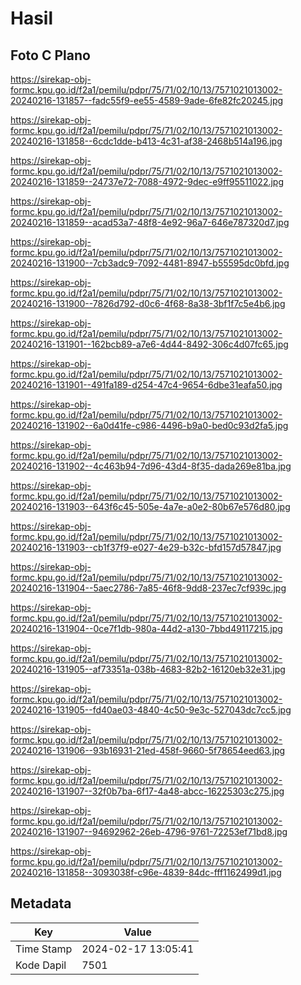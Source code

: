 # Hasil

## Foto C Plano

https://sirekap-obj-formc.kpu.go.id/f2a1/pemilu/pdpr/75/71/02/10/13/7571021013002-20240216-131857--fadc55f9-ee55-4589-9ade-6fe82fc20245.jpg

https://sirekap-obj-formc.kpu.go.id/f2a1/pemilu/pdpr/75/71/02/10/13/7571021013002-20240216-131858--6cdc1dde-b413-4c31-af38-2468b514a196.jpg

https://sirekap-obj-formc.kpu.go.id/f2a1/pemilu/pdpr/75/71/02/10/13/7571021013002-20240216-131859--24737e72-7088-4972-9dec-e9ff95511022.jpg

https://sirekap-obj-formc.kpu.go.id/f2a1/pemilu/pdpr/75/71/02/10/13/7571021013002-20240216-131859--acad53a7-48f8-4e92-96a7-646e787320d7.jpg

https://sirekap-obj-formc.kpu.go.id/f2a1/pemilu/pdpr/75/71/02/10/13/7571021013002-20240216-131900--7cb3adc9-7092-4481-8947-b55595dc0bfd.jpg

https://sirekap-obj-formc.kpu.go.id/f2a1/pemilu/pdpr/75/71/02/10/13/7571021013002-20240216-131900--7826d792-d0c6-4f68-8a38-3bf1f7c5e4b6.jpg

https://sirekap-obj-formc.kpu.go.id/f2a1/pemilu/pdpr/75/71/02/10/13/7571021013002-20240216-131901--162bcb89-a7e6-4d44-8492-306c4d07fc65.jpg

https://sirekap-obj-formc.kpu.go.id/f2a1/pemilu/pdpr/75/71/02/10/13/7571021013002-20240216-131901--491fa189-d254-47c4-9654-6dbe31eafa50.jpg

https://sirekap-obj-formc.kpu.go.id/f2a1/pemilu/pdpr/75/71/02/10/13/7571021013002-20240216-131902--6a0d41fe-c986-4496-b9a0-bed0c93d2fa5.jpg

https://sirekap-obj-formc.kpu.go.id/f2a1/pemilu/pdpr/75/71/02/10/13/7571021013002-20240216-131902--4c463b94-7d96-43d4-8f35-dada269e81ba.jpg

https://sirekap-obj-formc.kpu.go.id/f2a1/pemilu/pdpr/75/71/02/10/13/7571021013002-20240216-131903--643f6c45-505e-4a7e-a0e2-80b67e576d80.jpg

https://sirekap-obj-formc.kpu.go.id/f2a1/pemilu/pdpr/75/71/02/10/13/7571021013002-20240216-131903--cb1f37f9-e027-4e29-b32c-bfd157d57847.jpg

https://sirekap-obj-formc.kpu.go.id/f2a1/pemilu/pdpr/75/71/02/10/13/7571021013002-20240216-131904--5aec2786-7a85-46f8-9dd8-237ec7cf939c.jpg

https://sirekap-obj-formc.kpu.go.id/f2a1/pemilu/pdpr/75/71/02/10/13/7571021013002-20240216-131904--0ce7f1db-980a-44d2-a130-7bbd49117215.jpg

https://sirekap-obj-formc.kpu.go.id/f2a1/pemilu/pdpr/75/71/02/10/13/7571021013002-20240216-131905--af73351a-038b-4683-82b2-16120eb32e31.jpg

https://sirekap-obj-formc.kpu.go.id/f2a1/pemilu/pdpr/75/71/02/10/13/7571021013002-20240216-131905--fd40ae03-4840-4c50-9e3c-527043dc7cc5.jpg

https://sirekap-obj-formc.kpu.go.id/f2a1/pemilu/pdpr/75/71/02/10/13/7571021013002-20240216-131906--93b16931-21ed-458f-9660-5f78654eed63.jpg

https://sirekap-obj-formc.kpu.go.id/f2a1/pemilu/pdpr/75/71/02/10/13/7571021013002-20240216-131907--32f0b7ba-6f17-4a48-abcc-16225303c275.jpg

https://sirekap-obj-formc.kpu.go.id/f2a1/pemilu/pdpr/75/71/02/10/13/7571021013002-20240216-131907--94692962-26eb-4796-9761-72253ef71bd8.jpg

https://sirekap-obj-formc.kpu.go.id/f2a1/pemilu/pdpr/75/71/02/10/13/7571021013002-20240216-131858--3093038f-c96e-4839-84dc-fff1162499d1.jpg


## Metadata

| Key        | Value               |
| ---------- | ------------------- |
| Time Stamp | 2024-02-17 13:05:41 |
| Kode Dapil | 7501                |



